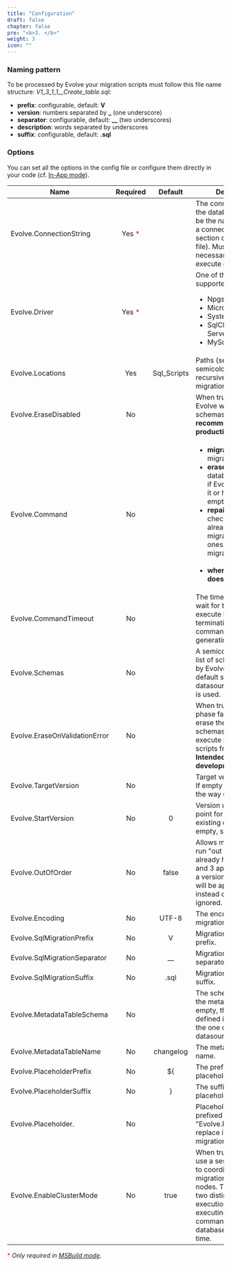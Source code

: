 ```yaml
---
title: "Configuration"
draft: false
chapter: false
pre: "<b>3. </b>"
weight: 3
icon: ""
---
```


### Naming pattern

To be processed by Evolve your migration scripts must follow this file name structure: *V1_3_1_1__Create_table.sql*:

- **prefix**: configurable, default: **V**
- **version**: numbers separated by **_** (one underscore)
- **separator**: configurable, default: **__** (two underscores)
- **description**: words separated by underscores
- **suffix**: configurable, default: **.sql** 

### Options

You can set all the options in the config file or configure them directly in your code (cf. [In-App mode](/execution-modes/#in-app)).

| Name | Required | Default | Description |
|-------------------------------|:--------:|:-----------:|-------------------------------------------------------------------|
| Evolve.ConnectionString | Yes <span style=color:red>*</span> |  | The connection string to the database (can also be the name of a key in a connectionStrings section of your config file). Must have the necessary privileges to execute ddl. |
| Evolve.Driver | Yes <span style=color:red>*</span> |  | One of the following supported drivers: <ul><li>Npgsql</li><li>Microsoft.Data.Sqlite</li><li>System.Data.SQLite</li><li>SqlClient (SQL Server)</li><li>MySql.Data</li></ul> |
| Evolve.Locations | Yes | Sql_Scripts | Paths (separated by semicolon) to scan recursively for migrations |
| Evolve.EraseDisabled | No |  | When true, ensures that Evolve will never erase schemas. **Highly recommended in production.** |
| Evolve.Command | No | | <ul><li>**migrate**: apply the migrations</li><li>**erase**: erases the database schema(s) if Evolve has created it or has found it empty</li><li>**repair**: corrects checksums of already applied migrations, with the ones from actual migration scripts</li></br><li>**when empty Evolve does nothing.**</li></ul> |
| Evolve.CommandTimeout | No |  | The time in seconds to wait for the migration to execute before terminating the command and generating an error. |
| Evolve.Schemas | No |  | A semicolon separated list of schema managed by Evolve.  If empty, the default schema for the datasource connection is used. |
| Evolve.EraseOnValidationError | No |  | When true, if validation phase fails, Evolve will erase the database schemas and will re-execute migration scripts from scratch. **Intended to be used in development only.** |
| Evolve.TargetVersion | No |  | Target version to reach. If empty it evolves all the way up. |
| Evolve.StartVersion | No | 0 | Version used as starting point for already existing databases. If empty, start version = 0. |
| Evolve.OutOfOrder | No | false | Allows migrations to be run "out of order". If you already have versions 1 and 3 applied, and now a version 2 is found, it will be applied too instead of being ignored. |
| Evolve.Encoding | No | UTF-8 | The encoding of SQL migration files. |
| Evolve.SqlMigrationPrefix | No | V | Migration file name prefix. |
| Evolve.SqlMigrationSeparator | No | __ | Migration file name separator. |
| Evolve.SqlMigrationSuffix | No | .sql | Migration file name suffix. |
| Evolve.MetadataTableSchema | No |  | The schema containing the metadata table. If empty, the first schema defined in Schemas or the one of the datasource connection. |
| Evolve.MetadataTableName | No | changelog | The metadata table name. |
| Evolve.PlaceholderPrefix | No | ${ | The prefix of the placeholders. |
| Evolve.PlaceholderSuffix | No | } | The suffix of the placeholders. |
| Evolve.Placeholder. | No |  | Placeholders are strings prefixed by: "Evolve.Placeholder." to replace in sql migrations. |
| Evolve.EnableClusterMode  | No | true | When true, Evolve will use a session level lock to coordinate the migrations on multiple nodes. This prevents two distinct Evolve executions from executing an Evolve command on the same database at the same time. |

<span style=color:red>*</span> *Only required in [MSBuild mode](/execution-modes/#msbuild-dotnet-build).*
